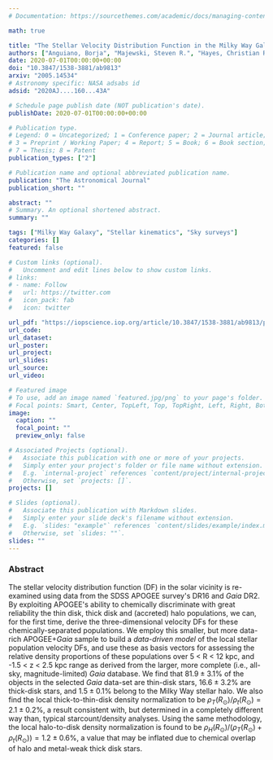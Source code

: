 ```yaml
---
# Documentation: https://sourcethemes.com/academic/docs/managing-content/

math: true

title: "The Stellar Velocity Distribution Function in the Milky Way Galaxy"
authors: ["Anguiano, Borja", "Majewski, Steven R.", "Hayes, Christian R.", "Allende Prieto, Carlos", "Cheng, Xinlun", "Bidin, Christian Moni", "Beaton, Rachael L.", "Beers, Timothy C.", "Minniti, Dante"]
date: 2020-07-01T00:00:00+00:00
doi: "10.3847/1538-3881/ab9813"
arxiv: "2005.14534"
# Astronomy specific: NASA adsabs id
adsid: "2020AJ....160...43A"

# Schedule page publish date (NOT publication's date).
publishDate: 2020-07-01T00:00:00+00:00

# Publication type.
# Legend: 0 = Uncategorized; 1 = Conference paper; 2 = Journal article;
# 3 = Preprint / Working Paper; 4 = Report; 5 = Book; 6 = Book section;
# 7 = Thesis; 8 = Patent
publication_types: ["2"]

# Publication name and optional abbreviated publication name.
publication: "The Astronomical Journal"
publication_short: ""

abstract: ""
# Summary. An optional shortened abstract.
summary: ""

tags: ["Milky Way Galaxy", "Stellar kinematics", "Sky surveys"]
categories: []
featured: false

# Custom links (optional).
#   Uncomment and edit lines below to show custom links.
# links:
# - name: Follow
#   url: https://twitter.com
#   icon_pack: fab
#   icon: twitter

url_pdf: "https://iopscience.iop.org/article/10.3847/1538-3881/ab9813/pdf"
url_code:
url_dataset:
url_poster:
url_project:
url_slides:
url_source:
url_video:

# Featured image
# To use, add an image named `featured.jpg/png` to your page's folder. 
# Focal points: Smart, Center, TopLeft, Top, TopRight, Left, Right, BottomLeft, Bottom, BottomRight.
image:
  caption: ""
  focal_point: ""
  preview_only: false

# Associated Projects (optional).
#   Associate this publication with one or more of your projects.
#   Simply enter your project's folder or file name without extension.
#   E.g. `internal-project` references `content/project/internal-project/index.md`.
#   Otherwise, set `projects: []`.
projects: []

# Slides (optional).
#   Associate this publication with Markdown slides.
#   Simply enter your slide deck's filename without extension.
#   E.g. `slides: "example"` references `content/slides/example/index.md`.
#   Otherwise, set `slides: ""`.
slides: ""
---
```

### Abstract

The stellar velocity distribution function (DF) in the solar vicinity is re-examined using data from the SDSS APOGEE survey's DR16 and *Gaia* DR2. By exploiting APOGEE's ability to chemically discriminate with great reliability the thin disk, thick disk and (accreted) halo populations, we can, for the first time, derive the three-dimensional velocity DFs for these chemically-separated populations. We employ this smaller, but more data-rich APOGEE+*Gaia* sample to build a *data-driven model* of the local stellar population velocity DFs, and use these as basis vectors for assessing the relative density proportions of these populations over 5 < R < 12 kpc, and -1.5 < z < 2.5 kpc range as derived from the larger, more complete (i.e., all-sky, magnitude-limited) *Gaia* database. We find that $81.9 \pm 3.1$% of the objects in the selected *Gaia* data-set are thin-disk stars, $16.6 \pm 3.2$% are thick-disk stars, and $1.5 \pm 0.1$% belong to the Milky Way stellar halo. We also find the local thick-to-thin-disk density normalization to be $\rho_{T}(R_{\odot})/\rho_{t}(R_{\odot}) = 2.1 \pm 0.2$%, a result consistent with, but determined in a completely different way than, typical starcount/density analyses. Using the same methodology, the local halo-to-disk density normalization is found to be $\rho_{H}(R_{\odot})/(\rho_{T}(R_{\odot}) + \rho_{t}(R_{\odot})) = 1.2 \pm 0.6$%, a value that may be inflated due to chemical overlap of halo and metal-weak thick disk stars.
